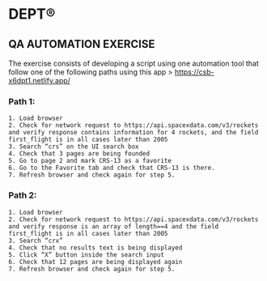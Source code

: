 #                                                                                                                   DEPT®
## QA AUTOMATION EXERCISE 
The exercise consists of developing a script using one automation tool that follow one of the following paths using this app > https://csb-x6dpt1.netlify.app/

### Path 1:
```
1. Load browser 
2. Check for network request to https://api.spacexdata.com/v3/rockets and verify response contains information for 4 rockets, and the field first_flight is in all cases later than 2005
3. Search “crs” on the UI search box
4. Check that 3 pages are being founded
5. Go to page 2 and mark CRS-13 as a favorite
6. Go to the Favorite tab and check that CRS-13 is there. 
7. Refresh browser and check again for step 5.
```
### Path 2:
```
1. Load browser 
2. Check for network request to https://api.spacexdata.com/v3/rockets and verify response is an array of length==4 and the field first_flight is in all cases later than 2005
3. Search “crx” 
4. Check that no results text is being displayed
5. Click “X” button inside the search input 
6. Check that 12 pages are being displayed again
7. Refresh browser and check again for step 5.
```
